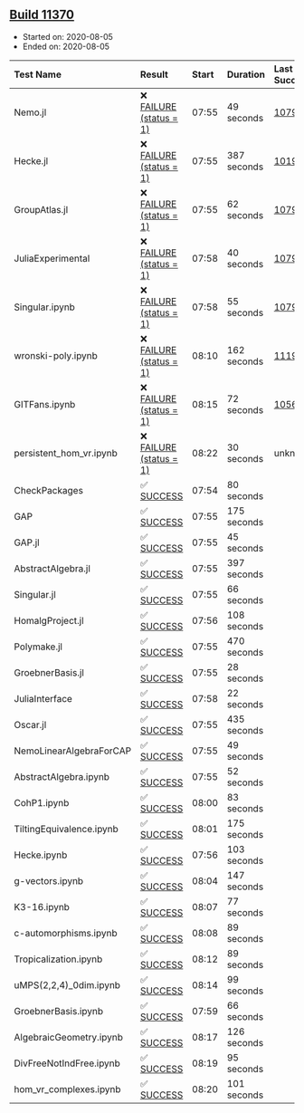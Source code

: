 ## [Build 11370](https://oscarci.mathematik.uni-kl.de/job/oscar/11370/)

* Started on: 2020-08-05
* Ended on: 2020-08-05

| Test Name    | Result | Start | Duration | Last Success | First Failure |
|:-------------|:-------|:------|:---------|:-------------|:--------------|
| Nemo.jl | ❌ [FAILURE (status = 1)](https://oscarci.mathematik.uni-kl.de/job/oscar/11370/artifact/logs/build-11370/Nemo.jl.log) | 07:55 | 49 seconds | [10790](https://oscarci.mathematik.uni-kl.de/job/oscar/10790/) | [10791](https://oscarci.mathematik.uni-kl.de/job/oscar/10791/) |
| Hecke.jl | ❌ [FAILURE (status = 1)](https://oscarci.mathematik.uni-kl.de/job/oscar/11370/artifact/logs/build-11370/Hecke.jl.log) | 07:55 | 387 seconds | [10197](https://oscarci.mathematik.uni-kl.de/job/oscar/10197/) | [10198](https://oscarci.mathematik.uni-kl.de/job/oscar/10198/) |
| GroupAtlas.jl | ❌ [FAILURE (status = 1)](https://oscarci.mathematik.uni-kl.de/job/oscar/11370/artifact/logs/build-11370/GroupAtlas.jl.log) | 07:55 | 62 seconds | [10790](https://oscarci.mathematik.uni-kl.de/job/oscar/10790/) | [10791](https://oscarci.mathematik.uni-kl.de/job/oscar/10791/) |
| JuliaExperimental | ❌ [FAILURE (status = 1)](https://oscarci.mathematik.uni-kl.de/job/oscar/11370/artifact/logs/build-11370/JuliaExperimental.log) | 07:58 | 40 seconds | [10790](https://oscarci.mathematik.uni-kl.de/job/oscar/10790/) | [10791](https://oscarci.mathematik.uni-kl.de/job/oscar/10791/) |
| Singular.ipynb | ❌ [FAILURE (status = 1)](https://oscarci.mathematik.uni-kl.de/job/oscar/11370/artifact/logs/build-11370/Singular.ipynb.log) | 07:58 | 55 seconds | [10790](https://oscarci.mathematik.uni-kl.de/job/oscar/10790/) | [10791](https://oscarci.mathematik.uni-kl.de/job/oscar/10791/) |
| wronski-poly.ipynb | ❌ [FAILURE (status = 1)](https://oscarci.mathematik.uni-kl.de/job/oscar/11370/artifact/logs/build-11370/wronski-poly.ipynb.log) | 08:10 | 162 seconds | [11192](https://oscarci.mathematik.uni-kl.de/job/oscar/11192/) | [11193](https://oscarci.mathematik.uni-kl.de/job/oscar/11193/) |
| GITFans.ipynb | ❌ [FAILURE (status = 1)](https://oscarci.mathematik.uni-kl.de/job/oscar/11370/artifact/logs/build-11370/GITFans.ipynb.log) | 08:15 | 72 seconds | [10566](https://oscarci.mathematik.uni-kl.de/job/oscar/10566/) | [10567](https://oscarci.mathematik.uni-kl.de/job/oscar/10567/) |
| persistent_hom_vr.ipynb | ❌ [FAILURE (status = 1)](https://oscarci.mathematik.uni-kl.de/job/oscar/11370/artifact/logs/build-11370/persistent_hom_vr.ipynb.log) | 08:22 | 30 seconds | unknown | unknown |
| CheckPackages | ✅ [SUCCESS](https://oscarci.mathematik.uni-kl.de/job/oscar/11370/artifact/logs/build-11370/CheckPackages.log) | 07:54 | 80 seconds |  |  |
| GAP | ✅ [SUCCESS](https://oscarci.mathematik.uni-kl.de/job/oscar/11370/artifact/logs/build-11370/GAP.log) | 07:55 | 175 seconds |  |  |
| GAP.jl | ✅ [SUCCESS](https://oscarci.mathematik.uni-kl.de/job/oscar/11370/artifact/logs/build-11370/GAP.jl.log) | 07:55 | 45 seconds |  |  |
| AbstractAlgebra.jl | ✅ [SUCCESS](https://oscarci.mathematik.uni-kl.de/job/oscar/11370/artifact/logs/build-11370/AbstractAlgebra.jl.log) | 07:55 | 397 seconds |  |  |
| Singular.jl | ✅ [SUCCESS](https://oscarci.mathematik.uni-kl.de/job/oscar/11370/artifact/logs/build-11370/Singular.jl.log) | 07:55 | 66 seconds |  |  |
| HomalgProject.jl | ✅ [SUCCESS](https://oscarci.mathematik.uni-kl.de/job/oscar/11370/artifact/logs/build-11370/HomalgProject.jl.log) | 07:56 | 108 seconds |  |  |
| Polymake.jl | ✅ [SUCCESS](https://oscarci.mathematik.uni-kl.de/job/oscar/11370/artifact/logs/build-11370/Polymake.jl.log) | 07:55 | 470 seconds |  |  |
| GroebnerBasis.jl | ✅ [SUCCESS](https://oscarci.mathematik.uni-kl.de/job/oscar/11370/artifact/logs/build-11370/GroebnerBasis.jl.log) | 07:55 | 28 seconds |  |  |
| JuliaInterface | ✅ [SUCCESS](https://oscarci.mathematik.uni-kl.de/job/oscar/11370/artifact/logs/build-11370/JuliaInterface.log) | 07:58 | 22 seconds |  |  |
| Oscar.jl | ✅ [SUCCESS](https://oscarci.mathematik.uni-kl.de/job/oscar/11370/artifact/logs/build-11370/Oscar.jl.log) | 07:55 | 435 seconds |  |  |
| NemoLinearAlgebraForCAP | ✅ [SUCCESS](https://oscarci.mathematik.uni-kl.de/job/oscar/11370/artifact/logs/build-11370/NemoLinearAlgebraForCAP.log) | 07:55 | 49 seconds |  |  |
| AbstractAlgebra.ipynb | ✅ [SUCCESS](https://oscarci.mathematik.uni-kl.de/job/oscar/11370/artifact/logs/build-11370/AbstractAlgebra.ipynb.log) | 07:55 | 52 seconds |  |  |
| CohP1.ipynb | ✅ [SUCCESS](https://oscarci.mathematik.uni-kl.de/job/oscar/11370/artifact/logs/build-11370/CohP1.ipynb.log) | 08:00 | 83 seconds |  |  |
| TiltingEquivalence.ipynb | ✅ [SUCCESS](https://oscarci.mathematik.uni-kl.de/job/oscar/11370/artifact/logs/build-11370/TiltingEquivalence.ipynb.log) | 08:01 | 175 seconds |  |  |
| Hecke.ipynb | ✅ [SUCCESS](https://oscarci.mathematik.uni-kl.de/job/oscar/11370/artifact/logs/build-11370/Hecke.ipynb.log) | 07:56 | 103 seconds |  |  |
| g-vectors.ipynb | ✅ [SUCCESS](https://oscarci.mathematik.uni-kl.de/job/oscar/11370/artifact/logs/build-11370/g-vectors.ipynb.log) | 08:04 | 147 seconds |  |  |
| K3-16.ipynb | ✅ [SUCCESS](https://oscarci.mathematik.uni-kl.de/job/oscar/11370/artifact/logs/build-11370/K3-16.ipynb.log) | 08:07 | 77 seconds |  |  |
| c-automorphisms.ipynb | ✅ [SUCCESS](https://oscarci.mathematik.uni-kl.de/job/oscar/11370/artifact/logs/build-11370/c-automorphisms.ipynb.log) | 08:08 | 89 seconds |  |  |
| Tropicalization.ipynb | ✅ [SUCCESS](https://oscarci.mathematik.uni-kl.de/job/oscar/11370/artifact/logs/build-11370/Tropicalization.ipynb.log) | 08:12 | 89 seconds |  |  |
| uMPS(2,2,4)_0dim.ipynb | ✅ [SUCCESS](https://oscarci.mathematik.uni-kl.de/job/oscar/11370/artifact/logs/build-11370/uMPS-2-2-4-_0dim.ipynb.log) | 08:14 | 99 seconds |  |  |
| GroebnerBasis.ipynb | ✅ [SUCCESS](https://oscarci.mathematik.uni-kl.de/job/oscar/11370/artifact/logs/build-11370/GroebnerBasis.ipynb.log) | 07:59 | 66 seconds |  |  |
| AlgebraicGeometry.ipynb | ✅ [SUCCESS](https://oscarci.mathematik.uni-kl.de/job/oscar/11370/artifact/logs/build-11370/AlgebraicGeometry.ipynb.log) | 08:17 | 126 seconds |  |  |
| DivFreeNotIndFree.ipynb | ✅ [SUCCESS](https://oscarci.mathematik.uni-kl.de/job/oscar/11370/artifact/logs/build-11370/DivFreeNotIndFree.ipynb.log) | 08:19 | 95 seconds |  |  |
| hom_vr_complexes.ipynb | ✅ [SUCCESS](https://oscarci.mathematik.uni-kl.de/job/oscar/11370/artifact/logs/build-11370/hom_vr_complexes.ipynb.log) | 08:20 | 101 seconds |  |  |
